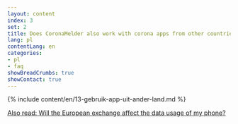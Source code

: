 ```yaml
---
layout: content
index: 3
set: 2
title: Does CoronaMelder also work with corona apps from other countries?
lang: pl
contentLang: en
categories:
- pl
- faq
showBreadCrumbs: true
showContact: true
---
```

{% include content/en/13-gebruik-app-uit-ander-land.md %}

[Also read: Will the European exchange affect the data usage of my phone?](/pl/faq/38-heeft-de-europese-uitwisseling-gevolgen-voor-het-dataverbruik-van-mijn-telefoon/)
